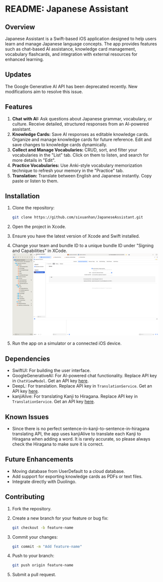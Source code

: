 # README: Japanese Assistant

## Overview

Japanese Assistant is a Swift-based iOS application designed to help users learn and manage Japanese language concepts. The app provides features such as chat-based AI assistance, knowledge card management, vocabulary flashcards, and integration with external resources for enhanced learning.

## Updates

The Google Generative AI API has been deprecated recently. New modifications aim to resolve this issue.

## Features

1. **Chat with AI:**
    Ask questions about Japanese grammar, vocabulary, or culture. Receive detailed, structured responses from an AI-powered assistant.
2. **Knowledge Cards:**
    Save AI responses as editable knowledge cards. Organize and manage knowledge cards for future reference. Edit and save changes to knowledge cards dynamically.
3. **Collect and Manage Vocabularies:**
    CRUD, sort, and filter your vocabularies in the "List" tab. Click on them to listen, and search for more details in "Edit".
4. **Practice Vocabularies:**
   Use Anki-style vocabulary memorization technique to refresh your memory in the "Practice" tab.
5. **Translation:**
   Translate between English and Japanese instantly. Copy paste or listen to them.

## Installation

1. Clone the repository:

    ```bash
    git clone https://github.com/sixuanhan/JapaneseAssistant.git
    ```

2. Open the project in Xcode.
3. Ensure you have the latest version of Xcode and Swift installed.
4. Change your team and bundle ID to a unique bundle ID under "Signing and Capabilities" in XCode.
   ![Signing and Capabilities](/Japanese%20Assistant/Images/signing.png)
5. Run the app on a simulator or a connected iOS device.

## Dependencies

- SwiftUI: For building the user interface.
- GoogleGenerativeAI: For AI-powered chat functionality. Replace API key in `ChatViewModel`. Get an API key [here](https://aistudio.google.com/app/u/1/apikey?_gl=1*13i7v9c*_ga*MTkxNDA5NzIyMi4xNzM5MjQyMjY5*_ga_P1DBVKWT6V*MTc0NjIxNjcxNy40LjAuMTc0NjIxNjcxOC41OS4wLjY2ODIyNTYzNQ..).
- DeepL: For translation. Replace API key in `TranslationService`. Get an API key [here](https://www.deepl.com/en/pro-api?utm_term=&utm_campaign=US%7CPMAX%7CC%7CEnglish&utm_source=google&utm_medium=paid&hsa_acc=1083354268&hsa_cam=21607908173&hsa_grp=&hsa_ad=&hsa_src=x&hsa_tgt=&hsa_kw=&hsa_mt=&hsa_net=adwords&hsa_ver=3&gad_source=1&gad_campaignid=21601196877&gbraid=0AAAAABbqoWDqz0tCSD0Yxn1Cz8U8rNjvu&gclid=Cj0KCQjw2tHABhCiARIsANZzDWoBescJx2hzrKI_Q0zYkHSI3fecNC0P_Ux-u3WODBp4KsRJ8JnNXn4aAtZzEALw_wcB#api-pricing).
- kanjiAlive: For translating Kanji to Hiragana. Replace API key in `TranslationService`. Get an API key [here](https://app.kanjialive.com/api/docs).

## Known Issues

- Since there is no perfect sentence-in-kanji-to-sentence-in-hiragana translating API, the app uses kanjiAlive to translate each Kanji to Hiragana when adding a word. It is rarely accurate, so please always check the Hiragana to make sure it is correct.

## Future Enhancements

- Moving database from UserDefault to a cloud database.
- Add support for exporting knowledge cards as PDFs or text files.
- Integrate directly with Duolingo.

## Contributing

1. Fork the repository.
2. Create a new branch for your feature or bug fix:

   ```bash
   git checkout -b feature-name
   ```

3. Commit your changes:

   ```bash
   git commit -m "Add feature-name"
   ```

4. Push to your branch:

    ```bash
    git push origin feature-name
    ```

5. Submit a pull request.
